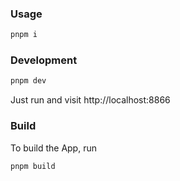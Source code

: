 



### Usage
```bash
pnpm i
```

### Development

```bash
pnpm dev
```
Just run and visit http://localhost:8866

### Build

To build the App, run

```bash
pnpm build
```
